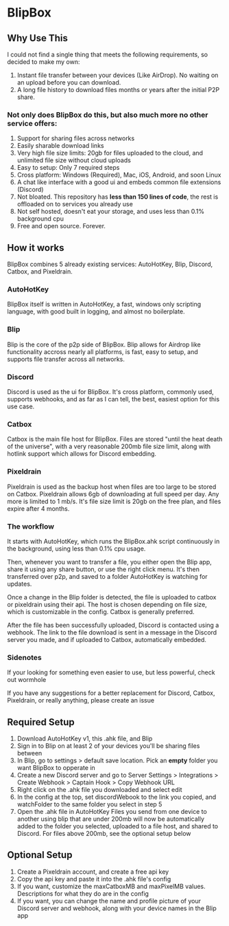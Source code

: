 # BlipBox
## Why Use This

I could not find a single thing that meets the following requirements, so decided to make my own:
1. Instant file transfer between your devices (Like AirDrop). No waiting on an upload before you can download.
2. A long file history to download files months or years after the initial P2P share.

### Not only does BlipBox do this, but also much more no other service offers:

1. Support for sharing files across networks
2. Easily sharable download links
3. Very high file size limits: 20gb for files uploaded to the cloud, and unlimited file size without cloud uploads
4. Easy to setup: Only 7 required steps
5. Cross platform: Windows (Required), Mac, iOS, Android, and soon Linux
6. A chat like interface with a good ui and embeds common file extensions (Discord)
7. Not bloated. This repository has **less than 150 lines of code**, the rest is offloaded on to services you already use
8. Not self hosted, doesn't eat your storage, and uses less than 0.1% background cpu
9. Free and open source. Forever.

## How it works
BlipBox combines 5 already existing services: AutoHotKey, Blip, Discord, Catbox, and Pixeldrain.

### AutoHotKey
BlipBox itself is written in AutoHotKey, a fast, windows only scripting language, with good built in logging, and almost no boilerplate.

### Blip
Blip is the core of the p2p side of BlipBox. Blip allows for Airdrop like functionality accross nearly all platforms, is fast, easy to setup, and supports file transfer across all networks.

### Discord
Discord is used as the ui for BlipBox. It's cross platform, commonly used, supports webhooks, and as far as I can tell, the best, easiest option for this use case.

### Catbox
Catbox is the main file host for BlipBox. Files are stored "until the heat death of the universe", with a very reasonable 200mb file size limit, along with hotlink support which allows for Discord embedding.

### Pixeldrain
Pixeldrain is used as the backup host when files are too large to be stored on Catbox. Pixeldrain allows 6gb of downloading at full speed per day. Any more is limited to 1 mb/s. It's file size limit is 20gb on the free plan, and files expire after 4 months.

### The workflow
It starts with AutoHotKey, which runs the BlipBox.ahk script continuously in the background, using less than 0.1% cpu usage.

Then, whenever you want to transfer a file, you either open the Blip app, share it using any share button, or use the right click menu. It's then transferred over p2p, and saved to a folder AutoHotKey is watching for updates.

Once a change in the Blip folder is detected, the file is uploaded to catbox or pixeldrain using their api. The host is chosen depending on file size, which is customizable in the config. Catbox is generally preferred.

After the file has been successfully uploaded, Discord is contacted using a webhook. The link to the file download is sent in a message in the Discord server you made, and if uploaded to Catbox, automatically embedded.

### Sidenotes
If your looking for something even easier to use, but less powerful, check out wormhole

If you have any suggestions for a better replacement for Discord, Catbox, Pixeldrain, or really anything, please create an issue

## Required Setup
1. Download AutoHotKey v1, this .ahk file, and Blip
2. Sign in to Blip on at least 2 of your devices you'll be sharing files between
3. In Blip, go to settings > default save location. Pick an **empty** folder you want BlipBox to opperate in
4. Create a new Discord server and go to Server Settings > Integrations > Create Webhook > Captain Hook > Copy Webhook URL
5. Right click on the .ahk file you downloaded and select edit
6. In the config at the top, set discordWebook to the link you copied, and watchFolder to the same folder you select in step 5
7. Open the .ahk file in AutoHotKey
Files you send from one device to another using blip that are under 200mb will now be automatically added to the folder you selected, uploaded to a file host, and shared to Discord. For files above 200mb, see the optional setup below

## Optional Setup
1. Create a Pixeldrain account, and create a free api key
2. Copy the api key and paste it into the .ahk file's config
3. If you want, customize the maxCatboxMB and maxPixelMB values. Descriptions for what they do are in the config
4. If you want, you can change the name and profile picture of your Discord server and webhook, along with your device names in the Blip app
